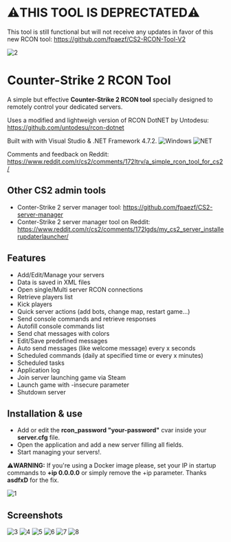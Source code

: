 # ⚠️THIS TOOL IS DEPRECTATED⚠️
This tool is still functional but will not receive any updates in favor of this new RCON tool: https://github.com/fpaezf/CS2-RCON-Tool-V2

![2](https://github.com/fpaezf/CS2-rcon-tool/assets/28062918/ca95a41c-8d08-47a1-ba01-424997149566)

# Counter-Strike 2 RCON Tool
A simple but effective **Counter-Strike 2 RCON tool** specially designed to remotely control your dedicated servers.

Uses a modified and lightweigh version of RCON DotNET by Untodesu: https://github.com/untodesu/rcon-dotnet

Built with with Visual Studio &amp; .NET Framework 4.7.2.
<img alt="Windows" src="https://img.shields.io/badge/-Windows-0078D6?style=flat&logo=windows&logoColor=white"/> <img alt="NET" src="https://img.shields.io/badge/-Visual%20Basic-blue?style=flat&logo=.net&logoColor=white"/>

Comments and feedback on Reddit: https://www.reddit.com/r/cs2/comments/172ltrv/a_simple_rcon_tool_for_cs2/

## Other CS2 admin tools
- Conter-Strike 2 server manager tool: https://github.com/fpaezf/CS2-server-manager
- Conter-Strike 2 server manager tool on Reddit: https://www.reddit.com/r/cs2/comments/172lgds/my_cs2_server_installerupdaterlauncher/

## Features
- Add/Edit/Manage your servers
- Data is saved in XML files
- Open single/Multi server RCON connections
- Retrieve players list
- Kick players
- Quick server actions (add bots, change map, restart game...)
- Send console commands and retrieve responses
- Autofill console commands list
- Send chat messages with colors
- Edit/Save predefined messages
- Auto send messages (like welcome message) every x seconds
- Scheduled commands (daily at specified time or every x minutes)
- Scheduled tasks
- Application log
- Join server launching game via Steam
- Launch game with -insecure parameter
- Shutdown server

## Installation & use
- Add or edit the **rcon_password "your-password"** cvar inside your **server.cfg** file.
- Open the application and add a new server filling all fields.
- Start managing your servers!.
  
⚠️**WARNING:** If you're using a Docker image please, set your IP in startup commands to **+ip 0.0.0.0** or simply remove the +ip parameter. Thanks **asdfxD** for the fix.

![1](https://github.com/fpaezf/CS2-rcon-tool/assets/28062918/833152bb-0248-4b63-8930-2fd139070a78)

## Screenshots
![3](https://github.com/fpaezf/CS2-rcon-tool/assets/28062918/18e89a83-af0c-444c-95af-da239697f916)
![4](https://github.com/fpaezf/CS2-rcon-tool/assets/28062918/64656f26-b50c-44aa-9089-9c5ec1c2a99a)
![5](https://github.com/fpaezf/CS2-rcon-tool/assets/28062918/5775bcfc-f763-4834-81c0-721c3fd80e5a)
![6](https://github.com/fpaezf/CS2-rcon-tool/assets/28062918/ce68b6a7-a519-4c64-8601-241b314f5d2c)
![7](https://github.com/fpaezf/CS2-rcon-tool/assets/28062918/75ff2f9c-96c0-4110-9971-d848c1a30ea9)
![8](https://github.com/fpaezf/CS2-rcon-tool/assets/28062918/cdff3c15-b545-4f6d-9734-fba3de0ae2d7)
